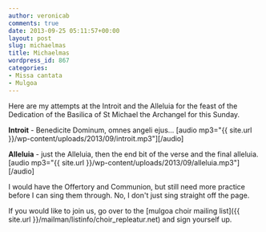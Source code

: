 ```yaml
---
author: veronicab
comments: true
date: 2013-09-25 05:11:57+00:00
layout: post
slug: michaelmas
title: Michaelmas
wordpress_id: 867
categories:
- Missa cantata
- Mulgoa
---
```


Here are my attempts at the Introit and the Alleluia for the feast of the Dedication of the Basilica of St Michael the Archangel for this Sunday.

**Introit** - Benedicite Dominum, omnes angeli ejus...
[audio mp3="{{ site.url }}/wp-content/uploads/2013/09/introit.mp3"][/audio]

**Alleluia** - just the Alleluia, then the end bit of the verse and the final alleluia.
[audio mp3="{{ site.url }}/wp-content/uploads/2013/09/alleluia.mp3"][/audio]

I would have the Offertory and Communion, but still need more practice before I can sing them through.  No, I don't just sing straight off the page.

If you would like to join us, go over to the [mulgoa choir mailing list]({{ site.url }}/mailman/listinfo/choir_repleatur.net) and sign yourself up.


